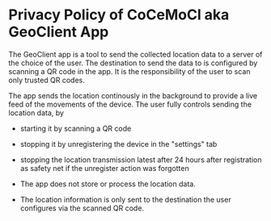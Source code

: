 # Privacy Policy of CoCeMoCl aka GeoClient App

The GeoClient app is a tool to send the collected location data to a server of the choice of the user.
The destination to send the data to is configured by scanning a QR code in the app.
It is the responsibility of the user to scan only trusted QR codes.

The app sends the location continously in the background to provide a live feed of the movements of the device.
The user fully controls sending the location data, by
* starting it by scanning a QR code
* stopping it by unregistering the device in the "settings" tab
* stopping the location transmission latest after 24 hours after registration as safety net if the unregister action was forgotten

* The app does not store or process the location data.
* The location information is only sent to the destination the user configures via the scanned QR code.
